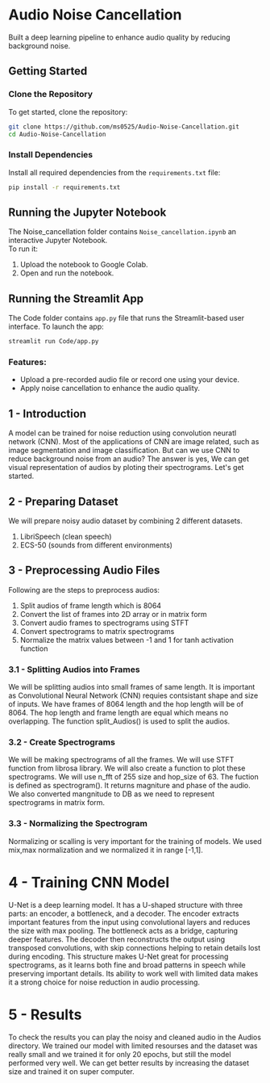 # Audio Noise Cancellation

Built a deep learning pipeline to enhance audio quality by reducing background noise.

## Getting Started

### Clone the Repository

To get started, clone the repository:

```bash
git clone https://github.com/ms0525/Audio-Noise-Cancellation.git
cd Audio-Noise-Cancellation
```

### Install Dependencies

Install all required dependencies from the `requirements.txt` file:

```bash
pip install -r requirements.txt
```

## Running the Jupyter Notebook

The Noise_cancellation folder contains `Noise_cancellation.ipynb` an interactive Jupyter Notebook.\
To run it:

1. Upload the notebook to Google Colab.
2. Open and run the notebook.

## Running the Streamlit App

The Code folder contains `app.py` file that runs the Streamlit-based user interface. To launch the app:

```bash
streamlit run Code/app.py
```

### Features:

- Upload a pre-recorded audio file or record one using your device.
- Apply noise cancellation to enhance the audio quality.

## 1 - Introduction
A model can be trained for noise reduction using convolution neuratl network (CNN). Most of the applications of CNN are image related, such as image segmentation and image classification. But can we use CNN to reduce background noise from an audio? The answer is yes, We can get visual representation of audios by ploting their spectrograms. Let's get started.

## 2 - Preparing Dataset
We will prepare noisy audio dataset by combining 2 different datasets.
    
1. LibriSpeech (clean speech)
2. ECS-50 (sounds from different environments)

## 3 - Preprocessing Audio Files
Following are the steps to preprocess audios:

1. Split audios of frame length which is 8064
2. Convert the list of frames into 2D array or in matrix form
3. Convert audio frames to spectrograms using STFT
4. Convert spectrograms to matrix spectrograms
5. Normalize the matrix values between -1 and 1 for tanh activation function


### 3.1 - Splitting Audios into Frames
We will be splitting audios into small frames of same length. It is important as Convolutional Neural Network (CNN) requies contsistant shape and size of inputs. We have frames of 8064 length and the hop length will be of 8064. The hop length and frame length are equal which means no overlapping. The function split_Audios() is used to split the audios.

### 3.2 - Create Spectrograms
We will be making spectrograms of all the frames. We will use STFT function from librosa library. We will also create a function to plot these spectrograms. We will use n_fft of 255 size and hop_size of 63. The fuction is defined as spectrogram(). It returns magniture and phase of the audio. We also converted mangnitude to DB as we need to represent spectrograms in matrix form.

### 3.3 - Normalizing the Spectrogram
Normalizing or scalling is very important for the training of models. We used mix,max normalization and we normalized it in range [-1,1].

# 4 - Training CNN Model
U-Net is a deep learning model. It has a U-shaped structure with three parts: an encoder, a bottleneck, and a decoder. The encoder extracts important features from the input using convolutional layers and reduces the size with max pooling. The bottleneck acts as a bridge, capturing deeper features. The decoder then reconstructs the output using transposed convolutions, with skip connections helping to retain details lost during encoding. This structure makes U-Net great for processing spectrograms, as it learns both fine and broad patterns in speech while preserving important details. Its ability to work well with limited data makes it a strong choice for noise reduction in audio processing.

# 5 - Results
To check the results you can play the noisy and cleaned audio in the Audios directory. We trained our model with limited resourses and the dataset was really small and we trained it for only 20 epochs, but still the model performed very well. We can get better results by increasing the dataset size and trained it on super computer.
